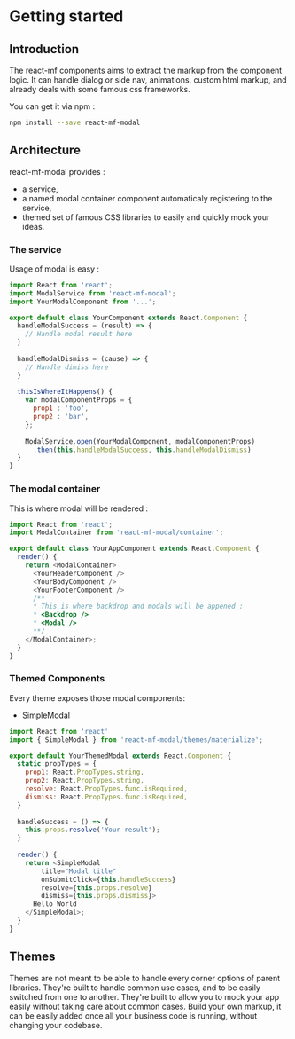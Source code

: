 # Getting started

## Introduction

The react-mf components aims to extract the markup from the component logic.
It can handle dialog or side nav, animations, custom html markup, and already deals with some famous css frameworks.

You can get it via npm :

 ```bash
 npm install --save react-mf-modal
 ```

## Architecture

react-mf-modal provides :
* a service,
* a named modal container component automaticaly registering to the service,
* themed set of famous CSS libraries to easily and quickly mock your ideas.

### The service

Usage of modal is easy : 

```javascript
import React from 'react';
import ModalService from 'react-mf-modal';
import YourModalComponent from '...';

export default class YourComponent extends React.Component {
  handleModalSuccess = (result) => {
    // Handle modal result here
  }
  
  handleModalDismiss = (cause) => {
    // Handle dimiss here
  }
  
  thisIsWhereItHappens() {
    var modalComponentProps = {
      prop1 : 'foo',
      prop2 : 'bar',
    };
    
    ModalService.open(YourModalComponent, modalComponentProps)
      .then(this.handleModalSuccess, this.handleModalDismiss)
  }
}
```

### The modal container

This is where modal will be rendered :

```javascript
import React from 'react';
import ModalContainer from 'react-mf-modal/container';

export default class YourAppComponent extends React.Component {
  render() {
    return <ModalContainer>
      <YourHeaderComponent />
      <YourBodyComponent />
      <YourFooterComponent />
      /**
      * This is where backdrop and modals will be appened :
      * <Backdrop />
      * <Modal />
      **/
    </ModalContainer>;
  }
}

```

### Themed Components

Every theme exposes those modal components:

* SimpleModal

```javascript
import React from 'react'
import { SimpleModal } from 'react-mf-modal/themes/materialize';

export default YourThemedModal extends React.Component {
  static propTypes = {
    prop1: React.PropTypes.string,
    prop2: React.PropTypes.string,
    resolve: React.PropTypes.func.isRequired,
    dismiss: React.PropTypes.func.isRequired,
  }
  
  handleSuccess = () => {
    this.props.resolve('Your result');
  }
  
  render() {
    return <SimpleModal 
        title="Modal title"
        onSubmitClick={this.handleSuccess}
        resolve={this.props.resolve}
        dismiss={this.props.dismiss}>
      Hello World
    </SimpleModal>;
  }
}
```

## Themes

Themes are not meant to be able to handle every corner options of parent libraries.
They're built to handle common use cases, and to be easily switched from one to another.
They're built to allow you to mock your app easily without taking care about common cases.
Build your own markup, it can be easily added once all your business code is running, without changing your codebase.